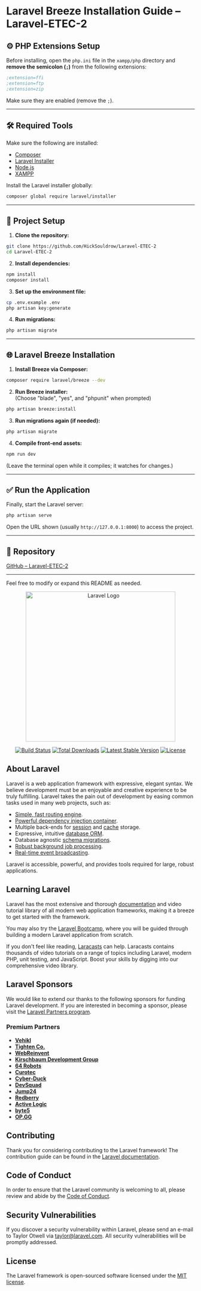 # Laravel Breeze Installation Guide – Laravel-ETEC-2

## ⚙️ PHP Extensions Setup

Before installing, open the `php.ini` file in the `xampp/php` directory and **remove the semicolon (`;`)** from the following extensions:

```ini
;extension=ffi  
;extension=ftp  
;extension=zip  
```

Make sure they are enabled (remove the `;`).

---

## 🛠️ Required Tools

Make sure the following are installed:
- [Composer](https://getcomposer.org/)
- [Laravel Installer](https://laravel.com/docs/installation)
- [Node.js](https://nodejs.org/)
- [XAMPP](https://www.apachefriends.org/)

Install the Laravel installer globally:

```bash
composer global require laravel/installer
```

---

## 🚀 Project Setup

1. **Clone the repository:**

```bash
git clone https://github.com/HickSouldrow/Laravel-ETEC-2
cd Laravel-ETEC-2
```

2. **Install dependencies:**

```bash
npm install
composer install
```

3. **Set up the environment file:**

```bash
cp .env.example .env
php artisan key:generate
```

4. **Run migrations:**

```bash
php artisan migrate
```

---

## 🌐 Laravel Breeze Installation

1. **Install Breeze via Composer:**

```bash
composer require laravel/breeze --dev
```

2. **Run Breeze installer:**  
(Choose "blade", "yes", and "phpunit" when prompted)

```bash
php artisan breeze:install
```

3. **Run migrations again (if needed):**

```bash
php artisan migrate
```

4. **Compile front-end assets:**

```bash
npm run dev
```

(Leave the terminal open while it compiles; it watches for changes.)

---

## ✅ Run the Application

Finally, start the Laravel server:

```bash
php artisan serve
```

Open the URL shown (usually `http://127.0.0.1:8000`) to access the project.

---

## 📌 Repository

[GitHub – Laravel-ETEC-2](https://github.com/HickSouldrow/Laravel-ETEC-2)

---

Feel free to modify or expand this README as needed.


<p align="center"><a href="https://laravel.com" target="_blank"><img src="https://raw.githubusercontent.com/laravel/art/master/logo-lockup/5%20SVG/2%20CMYK/1%20Full%20Color/laravel-logolockup-cmyk-red.svg" width="400" alt="Laravel Logo"></a></p>

<p align="center">
<a href="https://github.com/laravel/framework/actions"><img src="https://github.com/laravel/framework/workflows/tests/badge.svg" alt="Build Status"></a>
<a href="https://packagist.org/packages/laravel/framework"><img src="https://img.shields.io/packagist/dt/laravel/framework" alt="Total Downloads"></a>
<a href="https://packagist.org/packages/laravel/framework"><img src="https://img.shields.io/packagist/v/laravel/framework" alt="Latest Stable Version"></a>
<a href="https://packagist.org/packages/laravel/framework"><img src="https://img.shields.io/packagist/l/laravel/framework" alt="License"></a>
</p>

## About Laravel

Laravel is a web application framework with expressive, elegant syntax. We believe development must be an enjoyable and creative experience to be truly fulfilling. Laravel takes the pain out of development by easing common tasks used in many web projects, such as:

- [Simple, fast routing engine](https://laravel.com/docs/routing).
- [Powerful dependency injection container](https://laravel.com/docs/container).
- Multiple back-ends for [session](https://laravel.com/docs/session) and [cache](https://laravel.com/docs/cache) storage.
- Expressive, intuitive [database ORM](https://laravel.com/docs/eloquent).
- Database agnostic [schema migrations](https://laravel.com/docs/migrations).
- [Robust background job processing](https://laravel.com/docs/queues).
- [Real-time event broadcasting](https://laravel.com/docs/broadcasting).

Laravel is accessible, powerful, and provides tools required for large, robust applications.

## Learning Laravel

Laravel has the most extensive and thorough [documentation](https://laravel.com/docs) and video tutorial library of all modern web application frameworks, making it a breeze to get started with the framework.

You may also try the [Laravel Bootcamp](https://bootcamp.laravel.com), where you will be guided through building a modern Laravel application from scratch.

If you don't feel like reading, [Laracasts](https://laracasts.com) can help. Laracasts contains thousands of video tutorials on a range of topics including Laravel, modern PHP, unit testing, and JavaScript. Boost your skills by digging into our comprehensive video library.

## Laravel Sponsors

We would like to extend our thanks to the following sponsors for funding Laravel development. If you are interested in becoming a sponsor, please visit the [Laravel Partners program](https://partners.laravel.com).

### Premium Partners

- **[Vehikl](https://vehikl.com/)**
- **[Tighten Co.](https://tighten.co)**
- **[WebReinvent](https://webreinvent.com/)**
- **[Kirschbaum Development Group](https://kirschbaumdevelopment.com)**
- **[64 Robots](https://64robots.com)**
- **[Curotec](https://www.curotec.com/services/technologies/laravel/)**
- **[Cyber-Duck](https://cyber-duck.co.uk)**
- **[DevSquad](https://devsquad.com/hire-laravel-developers)**
- **[Jump24](https://jump24.co.uk)**
- **[Redberry](https://redberry.international/laravel/)**
- **[Active Logic](https://activelogic.com)**
- **[byte5](https://byte5.de)**
- **[OP.GG](https://op.gg)**

## Contributing

Thank you for considering contributing to the Laravel framework! The contribution guide can be found in the [Laravel documentation](https://laravel.com/docs/contributions).

## Code of Conduct

In order to ensure that the Laravel community is welcoming to all, please review and abide by the [Code of Conduct](https://laravel.com/docs/contributions#code-of-conduct).

## Security Vulnerabilities

If you discover a security vulnerability within Laravel, please send an e-mail to Taylor Otwell via [taylor@laravel.com](mailto:taylor@laravel.com). All security vulnerabilities will be promptly addressed.

## License

The Laravel framework is open-sourced software licensed under the [MIT license](https://opensource.org/licenses/MIT).
